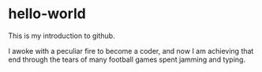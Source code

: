 # hello-world

This is my introduction to github. 

I awoke with a peculiar fire to become a coder, and now I am achieving that end through the tears of many football games spent jamming and typing. 
